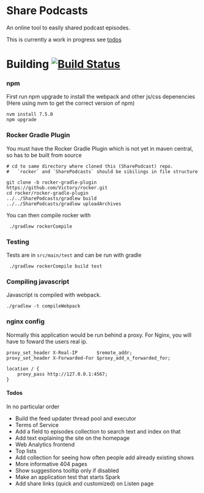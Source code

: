 # Share Podcasts

An online tool to easily shared podcast episodes.

This is currently a work in progress see [todos](#todos)

# Building [![Build Status](https://travis-ci.org/Victory/SharePodcasts.svg?branch=master)](https://travis-ci.org/Victory/SharePodcasts)

### npm
First run npm upgrade to install the webpack and other js/css depenencies (Here using nvm to get the correct version of npm)

    nvm install 7.5.0
    npm upgrade
    
### Rocker Gradle Plugin
You must have the Rocker Gradle Plugin which is not yet in maven central, so has to be built from source

    # cd to same directory where cloned this (SharePodcast) repo. 
    #   `rocker` and `SharePodcasts` should be sibilings in file structure
    
    git clone -b rocker-gradle-plugin https://github.com/Victory/rocker.git
    cd rocker/rocker-gradle-plugin
    ../../SharePodcasts/gradlew build
    ../../SharePodcasts/gradlew uploadArchives
    
You can then compile rocker with
     
     ./gradlew rockerCompile
     
### Testing

Tests are in `src/main/test` and can be run with gradle

     ./gradlew rockerCompile build test

### Compiling javascript
Javascript is compiled with webpack.

    ./gradlew -t compileWebpack
    
### nginx config

Normally this application would be run behind a proxy. 
For Nginx, you will have to foward the users real ip.

    proxy_set_header X-Real-IP       $remote_addr;
    proxy_set_header X-Forwarded-For $proxy_add_x_forwarded_for;
    
    location / {
        proxy_pass http://127.0.0.1:4567;
    }


#### Todos

In no particular order

 - Build the feed updater thread pool and executor
 - Terms of Service
 - Add a field to episodes collection to search text and index on that
 - Add text explaining the site on the homepage
 - Web Analytics frontend
 - Top lists
 - Add collection for seeing how often people add already existing shows
 - More informative 404 pages
 - Show suggestions tooltip only if disabled
 - Make an application test that starts Spark
 - Add share links (quick and customized) on Listen page
